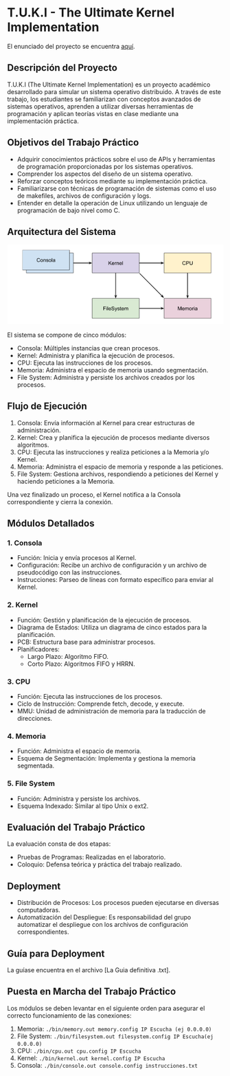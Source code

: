 # T.U.K.I - The Ultimate Kernel Implementation

El enunciado del proyecto se encuentra [aquí](https://docs.google.com/document/d/1orfThJsPmMx5uPzbY3wClGhqX8jASMOCUMlWnYAr7cA/edit).

## Descripción del Proyecto

T.U.K.I (The Ultimate Kernel Implementation) es un proyecto académico desarrollado para simular un sistema operativo distribuido. A través de este trabajo, los estudiantes se familiarizan con conceptos avanzados de sistemas operativos, aprenden a utilizar diversas herramientas de programación y aplican teorías vistas en clase mediante una implementación práctica.

## Objetivos del Trabajo Práctico

- Adquirir conocimientos prácticos sobre el uso de APIs y herramientas de programación proporcionadas por los sistemas operativos.
- Comprender los aspectos del diseño de un sistema operativo.
- Reforzar conceptos teóricos mediante su implementación práctica.
- Familiarizarse con técnicas de programación de sistemas como el uso de makefiles, archivos de configuración y logs.
- Entender en detalle la operación de Linux utilizando un lenguaje de programación de bajo nivel como C.

## Arquitectura del Sistema

![Arquitectura del Sistema](arquitecturaSO.png)

El sistema se compone de cinco módulos:

- Consola: Múltiples instancias que crean procesos.
- Kernel: Administra y planifica la ejecución de procesos.
- CPU: Ejecuta las instrucciones de los procesos.
- Memoria: Administra el espacio de memoria usando segmentación.
- File System: Administra y persiste los archivos creados por los procesos.

## Flujo de Ejecución

1. Consola: Envía información al Kernel para crear estructuras de administración.
2. Kernel: Crea y planifica la ejecución de procesos mediante diversos algoritmos.
3. CPU: Ejecuta las instrucciones y realiza peticiones a la Memoria y/o Kernel.
4. Memoria: Administra el espacio de memoria y responde a las peticiones.
5. File System: Gestiona archivos, respondiendo a peticiones del Kernel y haciendo peticiones a la Memoria.

Una vez finalizado un proceso, el Kernel notifica a la Consola correspondiente y cierra la conexión.

## Módulos Detallados

### 1. Consola

- Función: Inicia y envía procesos al Kernel.
- Configuración: Recibe un archivo de configuración y un archivo de pseudocódigo con las instrucciones.
- Instrucciones: Parseo de líneas con formato específico para enviar al Kernel.

### 2. Kernel

- Función: Gestión y planificación de la ejecución de procesos.
- Diagrama de Estados: Utiliza un diagrama de cinco estados para la planificación.
- PCB: Estructura base para administrar procesos.
- Planificadores:
  - Largo Plazo: Algoritmo FIFO.
  - Corto Plazo: Algoritmos FIFO y HRRN.

### 3. CPU

- Función: Ejecuta las instrucciones de los procesos.
- Ciclo de Instrucción: Comprende fetch, decode, y execute.
- MMU: Unidad de administración de memoria para la traducción de direcciones.

### 4. Memoria

- Función: Administra el espacio de memoria.
- Esquema de Segmentación: Implementa y gestiona la memoria segmentada.

### 5. File System

- Función: Administra y persiste los archivos.
- Esquema Indexado: Similar al tipo Unix o ext2.

## Evaluación del Trabajo Práctico

La evaluación consta de dos etapas:

- Pruebas de Programas: Realizadas en el laboratorio.
- Coloquio: Defensa teórica y práctica del trabajo realizado.

## Deployment

- Distribución de Procesos: Los procesos pueden ejecutarse en diversas computadoras.
- Automatización del Despliegue: Es responsabilidad del grupo automatizar el despliegue con los archivos de configuración correspondientes.

## Guía para Deployment

La guíase encuentra en el archivo [La Guia definitiva .txt].

## Puesta en Marcha del Trabajo Práctico

Los módulos se deben levantar en el siguiente orden para asegurar el correcto funcionamiento de las conexiones:

1. Memoria: `./bin/memory.out memory.config IP Escucha (ej 0.0.0.0)`
2. File System: `./bin/filesystem.out filesystem.config IP Escucha(ej 0.0.0.0)`
3. CPU: `./bin/cpu.out cpu.config IP Escucha`
4. Kernel: `./bin/kernel.out kernel.config IP Escucha`
5. Consola: `./bin/console.out console.config instrucciones.txt`


